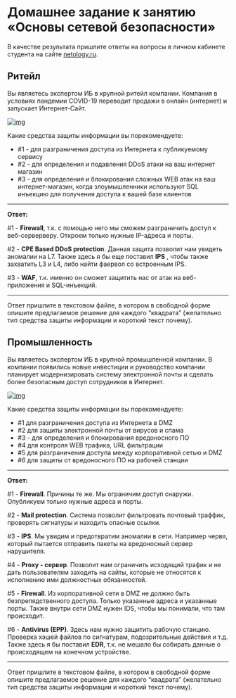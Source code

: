 # Домашнее задание к занятию «Основы сетевой безопасности»

В качестве результата пришлите ответы на вопросы в личном кабинете студента на сайте [netology.ru](https://netology.ru/).

## Ритейл

Вы являетесь экспертом ИБ в крупной ритейл компании. Компания в условиях пандемии COVID-19 переводит продажи в онлайн (интернет) и запускает Интернет-Сайт.

[![img](https://github.com/netology-code/ibnet-homeworks/raw/v2/08_basics/pic/retail.png)](https://github.com/netology-code/ibnet-homeworks/blob/v2/08_basics/pic/retail.png)

Какие средства защиты информации вы порекомендуете:

- \#1 - для разграничения доступа из Интернета к публикуемому сервису
- \#2 - для определения и подавления DDoS атаки на ваш интернет магазин
- \#3 - для определения и блокирования сложных WEB атак на ваш интернет-магазин, когда злоумышленники используют SQL инъекцию для получения доступа к вашей базе клиентов

***

**Ответ:**

#1 - **Firewall**, т.к. c помощью него мы сможем разграничить доступ к веб-серверверу. Откроем только нужные IP-адреса и порты. 

#2 -  **CPE Based DDoS protection**. Данная защита позволит нам увидеть аномалии на L7. Также здесь я бы еще поставил **IPS** , чтобы также захватить L3 и L4, либо найти фаервол со встроенным IPS.

#3 - **WAF**, т.к. именно он сможет защитить нас от атак на веб-приложения и SQL-инъекций. 

***



Ответ пришлите в текстовом файле, в котором в свободной форме опишите предлагаемое решение для каждого “квадрата” (желательно тип средства защиты информации и короткий текст почему).

## Промышленность

Вы являетесь экспертом ИБ в крупной промышленной компании. В компании появились новые инвестиции и руководство компании планирует модернизировать систему электронной почты и сделать более безопасным доступ сотрудников в Интернет.

[![img](https://github.com/netology-code/ibnet-homeworks/raw/v2/08_basics/pic/industry.png)](https://github.com/netology-code/ibnet-homeworks/blob/v2/08_basics/pic/industry.png)

Какие средства защиты информации вы порекомендуете:

- \#1 для разграничения доступа из Интернета в DMZ
- \#2 для защиты электронной почты от вирусов и спама
- \#3 - для определения и блокирования вредоносного ПО
- \#4 для контроля WEB трафика, URL фильтрации
- \#5 для разграничения доступа между корпоративной сетью и DMZ
- \#6 для защиты от вредоносного ПО на рабочей станции

***

**Ответ:**

#1 - **Firewall**. Причины те же. Мы ограничим доступ снаружи. Опубликуем только нужные адреса и порты.

#2 - **Mail protection**. Система позволит фильтровать почтовый траффик, проверять сигнатуры и находить опасные ссылки.

#3 - **IPS**. Мы увидим и предотвратим аномалии в сети. Например червя, который пытается отправить пакеты на вредоносный сервер нарушителя.

#4 - **Proxy - сервер**. Позволит нам ограничить исходящий трафик и не дать пользователям заходить на сайты, которые не относятся к исполнению ими должностных обязанностей.

#5 - **Firewall**. Из корпоративной сети в DMZ не должно быть безпрепядственного доступа. Только указанные адреса и указанные порты. Также внутри сети DMZ нужен IDS, чтобы мы понимали, что там происходит.

#6 - **Antivirus (EPP)**. Здесь нам нужно защитить рабочую станцию. Проверка хэшей файлов по сигнатурам, подозрительные действия и т.д. Также здесь я бы поставил **EDR**, т.к. не мешало бы собирать данные о происходящем на конечном устройстве.

***



Ответ пришлите в текстовом файле, в котором в свободной форме опишите предлагаемое решение для каждого “квадрата” (желательно тип средства защиты информации и короткий текст почему).